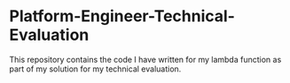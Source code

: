 # Platform-Engineer-Technical-Evaluation
This repository contains the code I have written for my lambda function as part of my solution for my technical evaluation.
